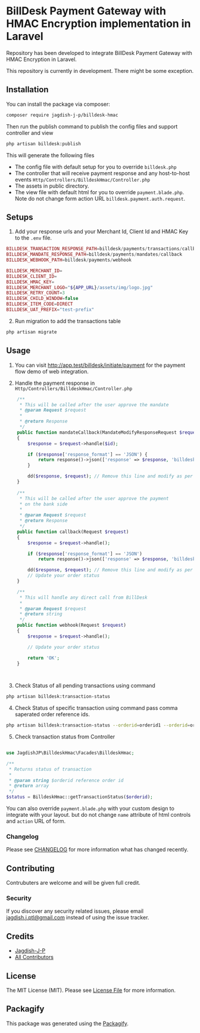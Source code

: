 # BillDesk Payment Gateway with HMAC Encryption implementation in Laravel

 Repository has been developed to integrate BillDesk Payment Gateway with HMAC Encryption in Laravel.
 
 This repository is currently in development. There might be some exception.
 
## Installation

You can install the package via composer:

```bash
composer require jagdish-j-p/billdesk-hmac
```

Then run the publish command to publish the config files and support controller and view

```bash
php artisan billdesk:publish
```

This will generate the following files

- The config file with default setup for you to override `billdesk.php`
- The controller that will receive payment response and any host-to-host events `Http/Controllers/BilldeskHmac/Controller.php`
- The assets in public directory.
- The view file with default html for you to override `payment.blade.php`. Note do not change form action URL `billdesk.payment.auth.request`.

## Setups

1. Add your response urls and your Merchant Id, Client Id and HMAC Key to the `.env` file.

```php
BILLDESK_TRANSACTION_RESPONSE_PATH=billdesk/payments/transactions/callback
BILLDESK_MANDATE_RESPONSE_PATH=billdesk/payments/mandates/callback
BILLDESK_WEBHOOK_PATH=billdesk/payments/webhook

BILLDESK_MERCHANT_ID=
BILLDESK_CLIENT_ID=
BILLDESK_HMAC_KEY=
BILLDESK_MERCHANT_LOGO="${APP_URL}/assets/img/logo.jpg"
BILLDESK_RETRY_COUNT=3
BILLDESK_CHILD_WINDOW=false
BILLDESK_ITEM_CODE=DIRECT
BILLDESK_UAT_PREFIX="test-prefix"
```

2. Run migration to add the transactions table

```bash
php artisan migrate
```

## Usage

1. You can visit <a href='http://app.test/billdesk/initiate/payment'>http://app.test/billdesk/initiate/payment</a> for the payment flow demo of web integration.

2. Handle the payment response in `Http/Controllers/BilldeskHmac/Controller.php`

```php
    /**
     * This will be called after the user approve the mandate
     * @param Request $request
     *
     * @return Response
     */
    public function mandateCallback(MandateModifyResponseRequest $request, $id = null)
    {
        $response = $request->handle($id);

        if ($response['response_format'] == 'JSON') {
            return response()->json(['response' => $response, 'billdesk_response' => $request->all()]);
        }

        dd($response, $request); // Remove this line and modify as per your needs.
    }
    
    /**
     * This will be called after the user approve the payment
     * on the bank side
     *
     * @param Request $request
     * @return Response
     */
    public function callback(Request $request)
    {
        $response = $request->handle();

        if ($response['response_format'] == 'JSON')
            return response()->json(['response' => $response, 'billdesk_response' => $request->all()]);

        dd($response, $request); // Remove this line and modify as per your needs.
        // Update your order status
    }

    /**
     * This will handle any direct call from BillDesk
     *
     * @param Request $request
     * @return string
     */
    public function webhook(Request $request)
    {
        $response = $request->handle();

        // Update your order status

        return 'OK';
    }

	
```

3. Check Status of all pending transactions using command

```bash
php artisan billdesk:transaction-status
```

4. Check Status of specific transaction using command pass comma saperated order reference ids.

```bash
php artisan billdesk:transaction-status --orderid=orderid1 --orderid=orderid2 --orderid=orderid3
```

5. Check transaction status from Controller

```php

use JagdishJP\BilldeskHmac\Facades\BilldeskHmac;

/**
 * Returns status of transaction
 * 
 * @param string $orderid reference order id
 * @return array
 */
$status = BilldeskHmac::getTransactionStatus($orderid);
```

You can also override `payment.blade.php` with your custom design to integrate with your layout. but do not change `name` attribute of html controls and `action` URL of form.

### Changelog

Please see [CHANGELOG](CHANGELOG.md) for more information what has changed recently.

## Contributing

Contrubuters are welcome and will be given full credit.

### Security

If you discover any security related issues, please email jagdish.j.ptl@gmail.com instead of using the issue tracker.

## Credits

- [Jagdish-J-P](https://github.com/jagdish-j-p)
- [All Contributors](../../contributors)

## License

The MIT License (MIT). Please see [License File](LICENSE.md) for more information.

## Packagify

This package was generated using the [Packagify](https://github.com/jagdish-j-p/packagify).
